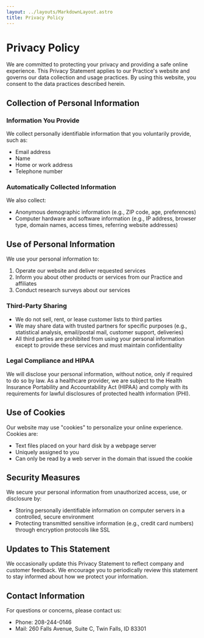 ```yaml
---
layout: ../layouts/MarkdownLayout.astro
title: Privacy Policy
---
```


# Privacy Policy

We are committed to protecting your privacy and providing a safe online experience. This Privacy Statement applies to our Practice's website and governs our data collection and usage practices. By using this website, you consent to the data practices described herein.

## Collection of Personal Information

### Information You Provide
We collect personally identifiable information that you voluntarily provide, such as:
- Email address
- Name
- Home or work address
- Telephone number

### Automatically Collected Information
We also collect:
- Anonymous demographic information (e.g., ZIP code, age, preferences)
- Computer hardware and software information (e.g., IP address, browser type, domain names, access times, referring website addresses)

## Use of Personal Information

We use your personal information to:
1. Operate our website and deliver requested services
2. Inform you about other products or services from our Practice and affiliates
3. Conduct research surveys about our services

### Third-Party Sharing
- We do not sell, rent, or lease customer lists to third parties
- We may share data with trusted partners for specific purposes (e.g., statistical analysis, email/postal mail, customer support, deliveries)
- All third parties are prohibited from using your personal information except to provide these services and must maintain confidentiality

### Legal Compliance and HIPAA

We will disclose your personal information, without notice, only if required to do so by law. As a healthcare provider, we are subject to the Health Insurance Portability and Accountability Act (HIPAA) and comply with its requirements for lawful disclosures of protected health information (PHI).

## Use of Cookies

Our website may use "cookies" to personalize your online experience. Cookies are:
- Text files placed on your hard disk by a webpage server
- Uniquely assigned to you
- Can only be read by a web server in the domain that issued the cookie

## Security Measures

We secure your personal information from unauthorized access, use, or disclosure by:
- Storing personally identifiable information on computer servers in a controlled, secure environment
- Protecting transmitted sensitive information (e.g., credit card numbers) through encryption protocols like SSL

## Updates to This Statement

We occasionally update this Privacy Statement to reflect company and customer feedback. We encourage you to periodically review this statement to stay informed about how we protect your information.

## Contact Information

For questions or concerns, please contact us:
- Phone: 208-244-0146
- Mail: 260 Falls Avenue, Suite C, Twin Falls, ID 83301

